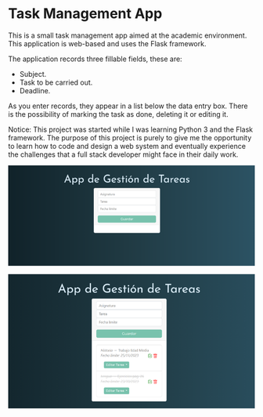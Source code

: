 
# Task Management App

This is a small task management app aimed at the academic environment. This application is web-based and uses the Flask framework.

The application records three fillable fields, these are:
- Subject.
- Task to be carried out.
- Deadline.

As you enter records, they appear in a list below the data entry box.
There is the possibility of marking the task as done, deleting it or editing it.

Notice: This project was started while I was learning Python 3 and the Flask framework. The purpose of this project is purely to give me the opportunity to learn how to code and design a web system and eventually experience the challenges that a full stack developer might face in their daily work.

![Image1][img1]

![Image2][img2]

[img1]: /static/img/tareas.png
[img2]: /static/img/tareas2.png
